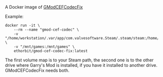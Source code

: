 A Docker image of [GModCEFCodecFix](https://github.com/solsticegamestudios/GModCEFCodecFix)

Example: 

```
docker run -it \
    --rm --name "gmod-cef-codec" \
    -v "/home/workstation/.var/app/com.valvesoftware.Steam/.steam/steam:/home/python/.steam/steam" \
    -v "/mnt/games:/mnt/games" \
    ethorbit/gmod-cef-codec-fix:latest
```

The first volume map is to your Steam path, the second one is to the other drive where Garry's Mod is installed, if you have it installed to another drive. GModCEFCodecFix needs both.

